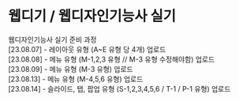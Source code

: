 # 웹디기 / 웹디자인기능사 실기
웹디자인기능사 실기 준비 과정<br>
[23.08.07] - 레이아웃 유형 (A~E 유형 당 4개) 업로드<br>
[23.08.08] - 메뉴 유형 (M-1,2,3 유형 // M-3 유형 수정해야함) 업로드<br>
[23.08.09] - 메뉴 유형 (M-3 유형) 업로드<br> 
[23.08.13] - 메뉴 유형 (M-4,5,6 유형) 업로드<br> 
[23.08.14] - 슬라이드, 탭, 팝업 유형 (S-1,2,3,4,5,6 / T-1 / P-1 유형) 업로드<br> 
